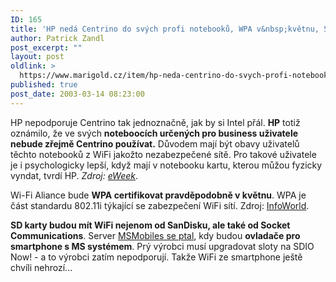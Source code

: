 ```yaml
---
ID: 165
title: 'HP nedá Centrino do svých profi notebooků, WPA v&nbsp;květnu, SD s&nbsp;WiFi'
author: Patrick Zandl
post_excerpt: ""
layout: post
oldlink: >
  https://www.marigold.cz/item/hp-neda-centrino-do-svych-profi-notebooku-wpa-v-kvetnu-sd-s-wifi
published: true
post_date: 2003-03-14 08:23:00
---
```

<p>
HP nepodporuje Centrino tak jednoznačně, jak by si Intel přál. <STRONG>HP</STRONG> totiž oznámilo, že ve svých <STRONG>noteboocích určených pro business uživatele nebude zřejmě Centrino používat.</STRONG> Důvodem mají být obavy uživatelů těchto notebooků z WiFi jakožto nezabezpečené sítě. Pro takové uživatele je i psychologicky lepší, když mají v notebooku kartu, kterou můžou fyzicky vyndat, tvrdí HP. <EM>Zdroj: </EM><A href="http://www.eweek.com/article2/0,3959,924974,00.asp" target=_blank><EM>eWeek</EM></A>.</p>

<p>
Wi-Fi Aliance bude <STRONG>WPA certifikovat pravděpodobně v květnu</STRONG>. WPA je část standardu 802.11i týkající se zabezpečení WiFi sítí. Zdroj: <A href="http://www.infoworld.com/article/03/03/12/HNwifisecurity_1.html" target=_blank>InfoWorld</A>.</p>

<p>
<STRONG>SD karty budou mít WiFi nejenom od SanDisku, ale také od Socket Communications</STRONG>. Server <A href="http://msmobiles.com/news.php/434.html" target=_blank>MSMobiles se ptal</A>, kdy budou <STRONG>ovladače pro smartphone s MS systémem</STRONG>. Prý výrobci musí upgradovat sloty na SDIO Now! - a to výrobci zatím nepodporují. Takže WiFi ze smartphone ještě chvíli nehrozí...</p>
